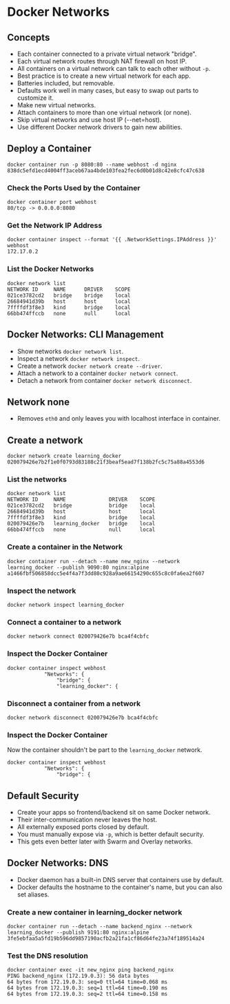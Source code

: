 # Docker Networks

## Concepts

- Each container connected to a private virtual network "bridge".
- Each virtual network routes through NAT firewall on host IP.
- All containers on a virtual network can talk to each other without `-p`.
- Best practice is to create a new virtual network for each app.
- Batteries included, but removable.
- Defaults work well in many cases, but easy to swap out parts to customize it.
- Make new virtual networks.
- Attach containers to more than one virtual network (or none).
- Skip virtual networks and use host IP (--net=host).
- Use different Docker network drivers to gain new abilities.

## Deploy a Container

```shell
docker container run -p 8080:80 --name webhost -d nginx
838dc5efd1ecd4004ff3aceb67aa4bde103fea2fec6d0b01d8c42e8cfc47c638
```

### Check the Ports Used by the Container

```shell
docker container port webhost
80/tcp -> 0.0.0.0:8080
```

### Get the Network IP Address

```shell
docker container inspect --format '{{ .NetworkSettings.IPAddress }}' webhost
172.17.0.2
```

### List the Docker Networks

```shell
docker network list
NETWORK ID     NAME      DRIVER    SCOPE
021ce3782cd2   bridge    bridge    local
26684941d39b   host      host      local
7ffffdf3f8e3   kind      bridge    local
66bb474ffccb   none      null      local
```

## Docker Networks: CLI Management

- Show networks `docker network list`.
- Inspect a network `docker network inspect`.
- Create a network `docker network create --driver`.
- Attach a network to a container `docker network connect`.
- Detach a network from container `docker network disconnect`.

## Network none

- Removes `eth0` and only leaves you with localhost interface in container.

## Create a network

```shell
docker network create learning_docker
020079426e7b2f1e0f0793d83188c21f3beaf5ead7f138b2fc5c75a88a4553d6
```

### List the networks

```shell
docker network list
NETWORK ID     NAME              DRIVER    SCOPE
021ce3782cd2   bridge            bridge    local
26684941d39b   host              host      local
7ffffdf3f8e3   kind              bridge    local
020079426e7b   learning_docker   bridge    local
66bb474ffccb   none              null      local
```

### Create a container in the Network

```shell
docker container run --detach --name new_nginx --network learning_docker --publish 9090:80 nginx:alpine
a1466fbf506858dcc5e4f4a7f3dd80c928a9ae66154290c655c8c0fa6ea2f607
```

### Inspect the network

```shell
docker network inspect learning_docker
```

### Connect a container to a network

```shell
docker network connect 020079426e7b bca4f4cbfc
```

### Inspect the Docker Container

```shell
docker container inspect webhost
            "Networks": {
                "bridge": {
                "learning_docker": {          
```

### Disconnect a container from a network

```shell
docker network disconnect 020079426e7b bca4f4cbfc
```

### Inspect the Docker Container

Now the container shouldn't be part to the `learning_docker` network.

```shell
docker container inspect webhost
            "Networks": {
                "bridge": {
```

## Default Security

- Create your apps so frontend/backend sit on same Docker network.
- Their inter-communication never leaves the host.
- All externally exposed ports closed by default.
- You must manually expose via `-p`, which is better default security.
- This gets even better later with Swarm and Overlay networks.

## Docker Networks: DNS

- Docker daemon has a built-in DNS server that containers use by default.
- Docker defaults the hostname to the container's name, but you can also set aliases. 

### Create a new container in learning_docker network

```shell
docker container run --detach --name backend_nginx --network learning_docker --publish 9191:80 nginx:alpine
3fe5ebfaa5a5fd19b596dd9857190acfb2a21fa1cf86d64fe23a74f189514a24
```

### Test the DNS resolution

```shell
docker container exec -it new_nginx ping backend_nginx
PING backend_nginx (172.19.0.3): 56 data bytes
64 bytes from 172.19.0.3: seq=0 ttl=64 time=0.068 ms
64 bytes from 172.19.0.3: seq=1 ttl=64 time=0.190 ms
64 bytes from 172.19.0.3: seq=2 ttl=64 time=0.158 ms
```